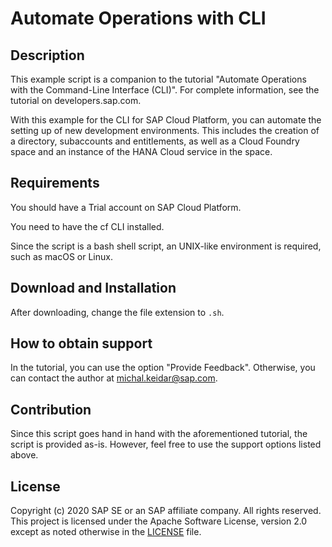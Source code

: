 # Automate Operations with CLI

## Description
This example script is a companion to the tutorial "Automate Operations with the Command-Line Interface (CLI)".
For complete information, see the tutorial on developers.sap.com.

With this example for the CLI for SAP Cloud Platform, you can automate the setting up of new development environments.
This includes the creation of a directory, subaccounts and entitlements, as well as a Cloud Foundry space and an instance of the HANA Cloud service in the space.

## Requirements
You should have a Trial account on SAP Cloud Platform.

You need to have the cf CLI installed.

Since the script is a bash shell script, an UNIX-like environment is required, such as macOS or Linux.

## Download and Installation
After downloading, change the file extension to `.sh`.

## How to obtain support
In the tutorial, you can use the option "Provide Feedback". Otherwise, you can contact the author at michal.keidar@sap.com.

## Contribution
Since this script goes hand in hand with the aforementioned tutorial, the script is provided as-is. However, feel free to use the support options listed above.

## License
Copyright (c) 2020 SAP SE or an SAP affiliate company. All rights reserved. This project is licensed under the Apache Software License, version 2.0 except as noted otherwise in the [LICENSE](LICENSES/Apache-2.0.txt) file.

